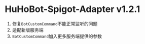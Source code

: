 # HuHoBot-Spigot-Adapter v1.2.1

1. 修复`BotCustomCommand`不能正常监听的问题
2. 适配新版服务端
3. `BotCustomCommand`加入更多服务端提供的参数